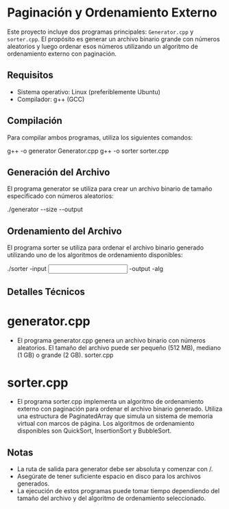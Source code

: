 # Paginación y Ordenamiento Externo

Este proyecto incluye dos programas principales: `Generator.cpp` y `sorter.cpp`. El propósito es generar un archivo binario grande con números aleatorios y luego ordenar esos números utilizando un algoritmo de ordenamiento externo con paginación.

## Requisitos

- Sistema operativo: Linux (preferiblemente Ubuntu)
- Compilador: g++ (GCC)

## Compilación

Para compilar ambos programas, utiliza los siguientes comandos:

g++ -o generator Generator.cpp
g++ -o sorter sorter.cpp

## Generación del Archivo


El programa generator se utiliza para crear un archivo binario de tamaño especificado con números aleatorios:

./generator --size <SIZE> --output <OUTPUT FILE PATH> 


## Ordenamiento del Archivo


El programa sorter se utiliza para ordenar el archivo binario generado utilizando uno de los algoritmos de ordenamiento disponibles:

./sorter -input <INPUT FILE PATH> -output <OUTPUT FILE PATH> -alg <ALGORITHM>


## Detalles Técnicos


# generator.cpp

- El programa generator.cpp genera un archivo binario con números aleatorios. El tamaño del archivo puede ser pequeño (512 MB), mediano (1 GB) o grande (2 GB).
sorter.cpp

# sorter.cpp

- El programa sorter.cpp implementa un algoritmo de ordenamiento externo con paginación para ordenar el archivo binario generado. Utiliza una estructura de PaginatedArray que simula un sistema de memoria virtual con marcos de página. Los algoritmos de ordenamiento disponibles son QuickSort, InsertionSort y BubbleSort.
  

## Notas
- La ruta de salida para generator debe ser absoluta y comenzar con /.
- Asegúrate de tener suficiente espacio en disco para los archivos generados.
- La ejecución de estos programas puede tomar tiempo dependiendo del tamaño del archivo y del algoritmo de ordenamiento seleccionado.
